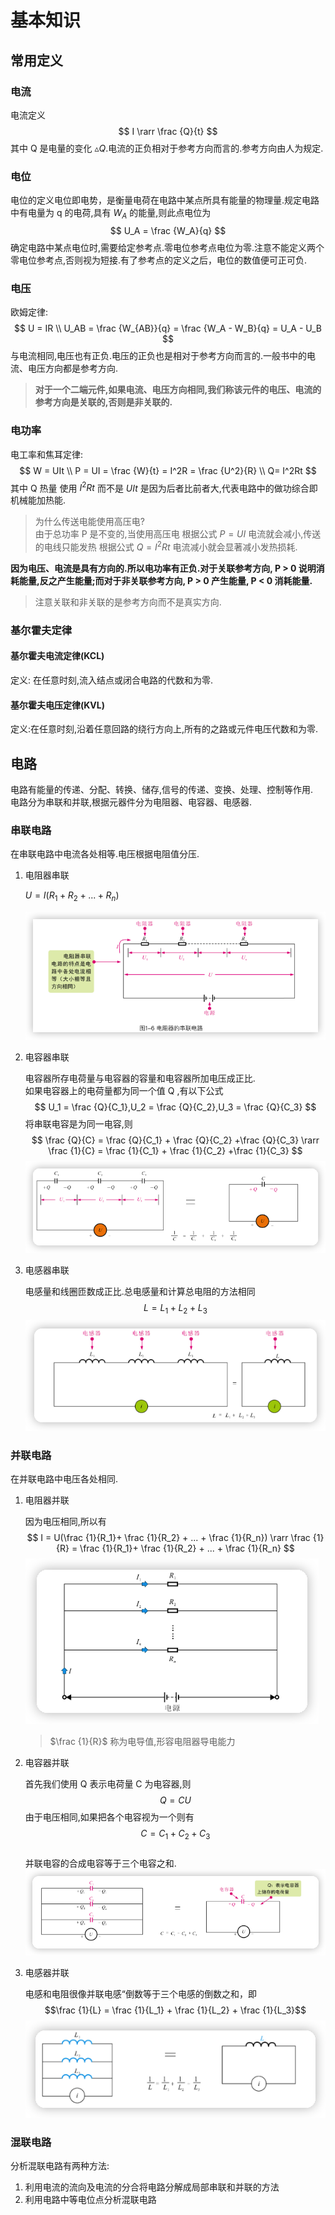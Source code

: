 # 基本知识

## 常用定义

### 电流
电流定义
$$
    I \rarr \frac {Q}{t}
$$
其中 Q 是电量的变化 $\vartriangle {Q}$.电流的正负相对于参考方向而言的.参考方向由人为规定.  

### 电位
电位的定义电位即电势，是衡量电荷在电路中某点所具有能量的物理量.规定电路中有电量为 q 的电荷,具有 $W_A$ 的能量,则此点电位为
$$
  U_A = \frac {W_A}{q}
$$
确定电路中某点电位时,需要给定参考点.零电位参考点电位为零.注意不能定义两个零电位参考点,否则视为短接.有了参考点的定义之后，电位的数值便可正可负.

### 电压
欧姆定律:
$$
  U = IR \\
  U_AB = \frac {W_{AB}}{q} =  \frac {W_A - W_B}{q} = U_A - U_B
$$
与电流相同,电压也有正负.电压的正负也是相对于参考方向而言的.一般书中的电流、电压方向都是参考方向.

> **对于一个二端元件,如果电流、电压方向相同,我们称该元件的电压、电流的参考方向是关联的,否则是非关联的.**

### 电功率
电工率和焦耳定律:
$$
  W = UIt \\
  P = UI = \frac {W}{t} = I^2R = \frac {U^2}{R} \\
  Q= I^2Rt
$$
其中 Q 热量 使用 $I^2Rt$ 而不是 $UIt$ 是因为后者比前者大,代表电路中的做功综合即机械能加热能.

> 为什么传送电能使用高压电?  
> 由于总功率 P 是不变的,当使用高压电 根据公式 ${P = UI}$ 电流就会减小,传送的电线只能发热 根据公式 ${Q=I^2Rt}$ 电流减小就会显著减小发热损耗.  
 
**因为电压、电流是具有方向的.所以电功率有正负.对于关联参考方向, P > 0 说明消耗能量,反之产生能量;而对于非关联参考方向, P > 0 产生能量, P < 0 消耗能量.**
> 注意关联和非关联的是参考方向而不是真实方向.

### 基尔霍夫定律
#### 基尔霍夫电流定律(KCL)
  定义: 在任意时刻,流入结点或闭合电路的代数和为零.
#### 基尔霍夫电压定律(KVL)
  定义:在任意时刻,沿着任意回路的绕行方向上,所有的之路或元件电压代数和为零.
## 电路
电路有能量的传递、分配、转换、储存,信号的传递、变换、处理、控制等作用.  
电路分为串联和并联,根据元器件分为电阻器、电容器、电感器.

### 串联电路
在串联电路中电流各处相等.电压根据电阻值分压.

1. 电阻器串联

    $U = I(R_1 + R_2 + ... + R_n)$

    ![resistors in series](./img/resistors%20in%20series.png)

2. 电容器串联
    
    电容器所存电荷量与电容器的容量和电容器所加电压成正比.  
    如果电容器上的电荷量都为同一个值 Q ,有以下公式
    $$
      U_1 = \frac {Q}{C_1},U_2 = \frac {Q}{C_2},U_3 = \frac {Q}{C_3}
    $$
    将串联电容是为同一电容,则
    $$
      \frac {Q}{C} = \frac {Q}{C_1} + \frac {Q}{C_2} +\frac {Q}{C_3}
      \rarr \frac {1}{C} = \frac {1}{C_1} + \frac {1}{C_2} +\frac {1}{C_3} 
    $$
    ![img2](img/img2.png)

3. 电感器串联

    电感量和线圈匝数成正比.总电感量和计算总电阻的方法相同
    $$
      L = L_1 + L_2 + L_3
    $$
    ![img3](img/img3.png)

### 并联电路
在并联电路中电压各处相同.

1. 电阻器并联

    因为电压相同,所以有
    $$
      I = U(\frac {1}{R_1}+ \frac {1}{R_2} + ... + \frac {1}{R_n})
      \rarr \frac {1}{R} = \frac {1}{R_1}+ \frac {1}{R_2} + ... + \frac {1}{R_n}
    $$
    ![img4](img/img4.png)
    > $\frac {1}{R}$ 称为电导值,形容电阻器导电能力

2. 电容器并联

    首先我们使用 Q 表示电荷量 C 为电容器,则
    $$Q = CU$$
    由于电压相同,如果把各个电容视为一个则有
    $$C = C_1 + C_2 + C_3$$             
    并联电容的合成电容等于三个电容之和.
    ![img5](img/img5.png)
3. 电感器并联

    电感和电阻很像并联电感“倒数等于三个电感的倒数之和，即
    $$\frac {1}{L} = \frac {1}{L_1} + \frac {1}{L_2} + \frac {1}{L_3}$$
    ![img6](img/img6.png)

### 混联电路
分析混联电路有两种方法:
1. 利用电流的流向及电流的分合将电路分解成局部串联和并联的方法
2. 利用电路中等电位点分析混联电路

